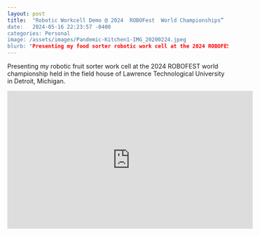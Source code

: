 ```yaml
---
layout: post
title:  "Robotic Workcell Demo @ 2024  ROBOFest  World Championships”
date:   2024-05-16 22:23:57 -0400
categories: Personal
image: /assets/images/Pandemic-Kitchen1-IMG_20200224.jpeg
blurb: "Presenting my food sorter robotic work cell at the 2024 ROBOFEST world championship..."
---
```


Presenting my robotic fruit sorter work cell at the 2024 ROBOFEST world championship held in the field house of Lawrence Technological University in Detroit, Michigan.

<!-- Embed the YouTube video here -->
<div class="video-container">
<iframe width="560" height="315" src="https://www.youtube.com/embed/i3koG6CQ9GY?si=341FhHh3wZ1wvEBP" title="YouTube video player" frameborder="0" allow="accelerometer; autoplay; clipboard-write; encrypted-media; gyroscope; picture-in-picture; web-share" referrerpolicy="strict-origin-when-cross-origin" allowfullscreen></iframe>
</div>
